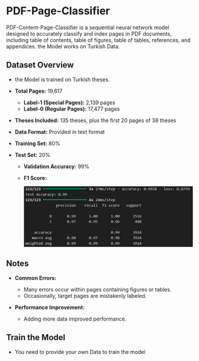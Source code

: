 # PDF-Page-Classifier
PDF-Content-Page-Classifier is a sequential neural network model designed to accurately classify and index pages in PDF documents, including table of contents, table of figures, table of tables, references, and appendices. the Model works on Turkish Data.

## Dataset Overview
- the Model is trained on Turkish theses.

- **Total Pages:** 19,617
  - **Label-1 (Special Pages):** 2,139 pages
  - **Label-0 (Regular Pages):** 17,477 pages
- **Theses Included:** 135 theses, plus the first 20 pages of 38 theses
- **Data Format:** Provided in text format
- **Training Set:** 80% 
- **Test Set:** 20% 
  - **Validation Accuracy:** 99%
  - **F1 Score:**

    ![F1 Score](f1_score.png)

## Notes

- **Common Errors:**
  - Many errors occur within pages containing figures or tables.
  - Occasionally, target pages are mistakenly labeled.
 
- **Performance Improvement:**
  - Adding more data improved performance.
 
## Train the Model
  - You need to provide your own Data to train the model

